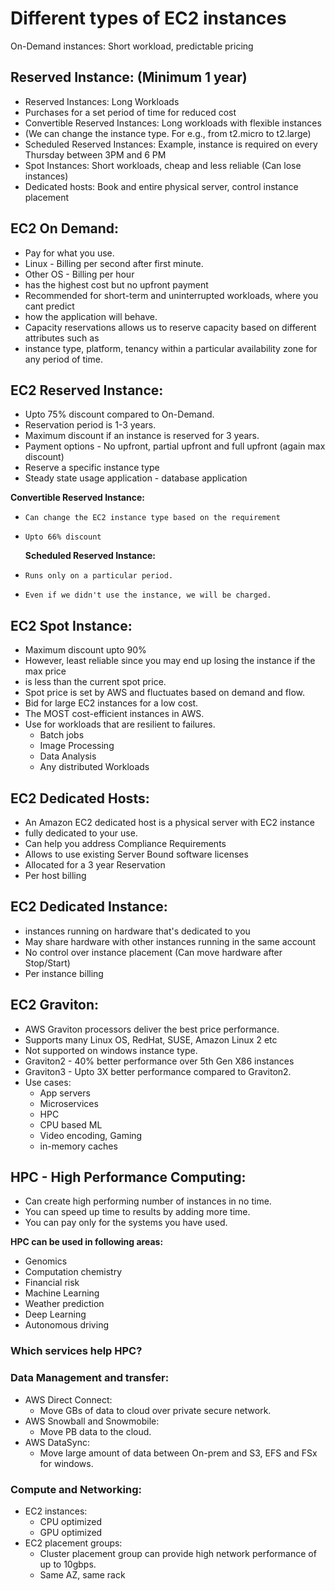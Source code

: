 # Different types of EC2 instances

On-Demand instances:
  Short workload, predictable pricing

## Reserved Instance: (Minimum 1 year)
*   Reserved Instances: Long Workloads
*   Purchases for a set period of time for reduced cost
*   Convertible Reserved Instances: Long workloads with flexible instances
*   (We can change the instance type. For e.g., from t2.micro to t2.large)
*   Scheduled Reserved Instances: Example, instance is required on every Thursday between 3PM and 6 PM
*   Spot Instances: Short workloads, cheap and less reliable (Can lose instances)
*   Dedicated hosts: Book and entire physical server, control instance placement

## EC2 On Demand:
*   Pay for what you use.
*   Linux - Billing per second after first minute.
*   Other OS - Billing per hour
*   has the highest cost but no upfront payment
*   Recommended for short-term and uninterrupted workloads, where you cant predict
*   how the application will behave.
*   Capacity reservations allows us to reserve capacity based on different attributes such as
*   instance type, platform, tenancy within a particular availability zone for any period of time.

## EC2 Reserved Instance:
*   Upto 75% discount compared to On-Demand.
*   Reservation period is 1-3 years.
*   Maximum discount if an instance is reserved for 3 years.
*   Payment options - No upfront, partial upfront and full upfront (again max discount)
*   Reserve a specific instance type
*   Steady state usage application - database application

  **Convertible Reserved Instance:**

*     Can change the EC2 instance type based on the requirement
*     Upto 66% discount

  **Scheduled Reserved Instance:**

*     Runs only on a particular period.
*     Even if we didn't use the instance, we will be charged.

## EC2 Spot Instance:
*   Maximum discount upto 90%
*   However, least reliable since you may end up losing the instance if the max price
*   is less than the current spot price.
*   Spot price is set by AWS and fluctuates based on demand and flow.
*   Bid for large EC2 instances for a low cost.
*   The MOST cost-efficient instances in AWS.
*   Use for workloads that are resilient to failures.
    - Batch jobs
    - Image Processing
    - Data Analysis
    - Any distributed Workloads

## EC2 Dedicated Hosts:
* An Amazon EC2 dedicated host is a physical server with EC2 instance
* fully dedicated to your use.
* Can help you address Compliance Requirements
* Allows to use existing Server Bound software licenses
* Allocated for a 3 year Reservation
* Per host billing

## EC2 Dedicated Instance:
* instances running on hardware that's dedicated to you
* May share hardware with other instances running in the same account
* No control over instance placement (Can move hardware after Stop/Start)
* Per instance billing

## EC2 Graviton:

- AWS Graviton processors deliver the best price performance.
- Supports many Linux OS, RedHat, SUSE, Amazon Linux 2 etc
- Not supported on windows instance type.
- Graviton2 - 40% better performance over 5th Gen X86 instances
- Graviton3 - Upto 3X better performance compared to Graviton2.
- Use cases:
  - App servers
  - Microservices
  - HPC
  - CPU based ML
  - Video encoding, Gaming
  - in-memory caches

## HPC - High Performance Computing:

- Can create high performing number of instances in no time.
- You can speed up time to results by adding more time.
- You can pay only for the systems you have used.

**HPC can be used in following areas:**

- Genomics
- Computation chemistry
- Financial risk
- Machine Learning
- Weather prediction
- Deep Learning
- Autonomous driving

### Which services help HPC?

### Data Management and transfer:

- AWS Direct Connect:
  - Move GBs of data to cloud over private secure network.
- AWS Snowball and Snowmobile:
  - Move PB data to the cloud.
- AWS DataSync:
  - Move large amount of data between On-prem and S3, EFS and FSx for windows.

### Compute and Networking:

- EC2 instances:
  - CPU optimized
  - GPU optimized
- EC2 placement groups:
  - Cluster placement group can provide high network performance of up to 10gbps.
  - Same AZ, same rack